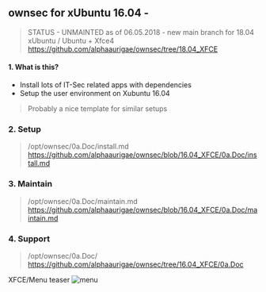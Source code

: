 ## ownsec for xUbuntu 16.04 - 
> STATUS - UNMAINTED as of 06.05.2018 - new main branch for 18.04 xUbuntu / Ubuntu + Xfce4 https://github.com/alphaaurigae/ownsec/tree/18.04_XFCE

#### 1. What is this?
- Install lots of IT-Sec related apps with dependencies
- Setup the user environment on Xubuntu 16.04 
> Probably a nice template for similar setups

### 2. Setup
> /opt/ownsec/0a.Doc/install.md
> https://github.com/alphaaurigae/ownsec/blob/16.04_XFCE/0a.Doc/install.md

### 3. Maintain
> /opt/ownsec/0a.Doc/maintain.md
> https://github.com/alphaaurigae/ownsec/blob/16.04_XFCE/0a.Doc/maintain.md

### 4. Support
> /opt/ownsec/0a.Doc/
> https://github.com/alphaaurigae/ownsec/tree/16.04_XFCE/0a.Doc


XFCE/Menu teaser
![menu](https://i.imgur.com/YrUN4EW.png)
